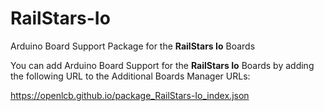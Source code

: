 # RailStars-Io
Arduino Board Support Package for the **RailStars Io** Boards

You can add Arduino Board Support for the **RailStars Io** Boards by adding the following URL to the Additional Boards Manager URLs:

https://openlcb.github.io/package_RailStars-Io_index.json 

